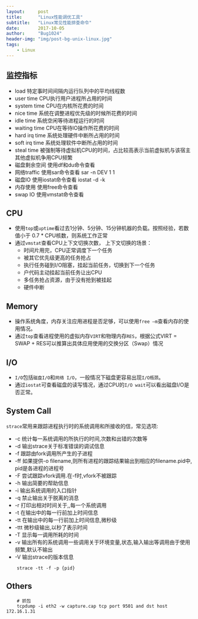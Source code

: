 ```yaml
---
layout:     post
title:      "Linux性能调优工具"
subtitle:   "Linux常见性能排查命令"
date:       2017-10-05
author:     "Bug1024"
header-img: "img/post-bg-unix-linux.jpg"
tags:
    - Linux
---
```


## 监控指标
 - load 特定事时间间隔内运行队列中的平均线程数
 - user time CPU执行用户进程所占用的时间
 - system time CPU在内核所花费的时间
 - nice time 系统在调整进程优先级的时候所花费的时间
 - idle time 系统空闲等待进程运行的时间
 - waiting time CPU在等待IO操作所花费的时间
 - hard irq time 系统处理硬件中断所占用的时间
 - soft irq time 系统处理软件中断所占用的时间
 - steal time 被强制等待虚拟机CPU的时间，占比较高表示当前虚拟机与该宿主其他虚拟机争用CPU频繁
 - 磁盘剩余空间 使用df和du命令查看
 - 网络traffic 使用sar命令查看 sar -n DEV 1 1
 - 磁盘IO 使用iostat命令查看 iostat -d -k
 - 内存使用 使用free命令查看
 - swap IO 使用vmstat命令查看

## CPU
* 使用`top`或`uptime`看过去1分钟、5分钟、15分钟机器的负载。按照经验，若数值小于 0.7 * CPU核数，则系统工作正常
* 通过`vmstat`查看CPU上下文切换次数， 上下文切换的场景：
    * 时间片用完，CPU正常调度下一个任务
    * 被其它优先级更高的任务抢占
    * 执行任务碰到I/O阻塞，挂起当前任务，切换到下一个任务
    * 户代码主动挂起当前任务让出CPU
    * 多任务抢占资源，由于没有抢到被挂起
    * 硬件中断

## Memory
* 操作系统角度，内存关注应用进程是否足够，可以使用`free –m`查看内存的使用情况。
* 通过`top`查看进程使用的虚拟内存`VIRT`和物理内存`RES`，根据公式VIRT = SWAP + RES可以推算出具体应用使用的交换分区（Swap）情况

## I/O
* `I/O`包括`磁盘I/O`和`网络 I/O`，一般情况下磁盘更容易出现`I/O瓶颈`。
* 通过`iostat`可查看磁盘的读写情况，通过CPU的`I/O wait`可以看出磁盘I/O是否正常。

## System Call
`strace`常用来跟踪进程执行时的系统调用和所接收的信，常见选项:
* -c 统计每一系统调用的所执行的时间,次数和出错的次数等
* -d 输出strace关于标准错误的调试信息
* -f 跟踪由fork调用所产生的子进程
* -ff 如果提供-o filename,则所有进程的跟踪结果输出到相应的filename.pid中, pid是各进程的进程号
* -F 尝试跟踪vfork调用.在-f时,vfork不被跟踪
* -h 输出简要的帮助信息
* -i 输出系统调用的入口指针
* -q 禁止输出关于脱离的消息
* -r 打印出相对时间关于,,每一个系统调用
* -t 在输出中的每一行前加上时间信息
* -tt 在输出中的每一行前加上时间信息,微秒级
* -ttt 微秒级输出,以秒了表示时间
* -T 显示每一调用所耗的时间
* -v 输出所有的系统调用一些调用关于环境变量,状态,输入输出等调用由于使用频繁,默认不输出
* -V 输出strace的版本信息

```
    strace -tt -f -p {pid}
```

## Others
```shell
    # 抓包
    tcpdump -i eth2 -w capture.cap tcp port 9501 and dst host 172.16.1.31
```
